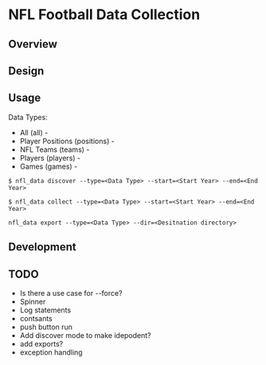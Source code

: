 # NFL Football Data Collection

## Overview

## Design

## Usage
Data Types:
* All (all) - 
* Player Positions (positions) - 
* NFL Teams (teams) - 
* Players (players) -
* Games (games) - 

```
$ nfl_data discover --type=<Data Type> --start=<Start Year> --end=<End Year>
```

```
$ nfl_data collect --type=<Data Type> --start=<Start Year> --end=<End Year>
```

```
nfl_data export --type=<Data Type> --dir=<Desitnation directory>
```
## Development

## TODO
* Is there a use case for --force?
* Spinner
* Log statements
* contsants
* push button run
* Add discover mode to make idepodent?
* add exports?
* exception handling